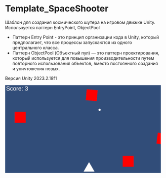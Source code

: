 # Template_SpaceShooter
Шаблон для создания космического шутера на игровом движке Unity.
Используется паттерн EntryPoint, ObjectPool
- Паттерн Entry Point - это принцип организации кода в Unity, который предполагает, что все процессы запускаются из одного центрального класса.
- Паттерн ObjectPool (Объектный пул) — это паттерн проектирования, который используется для повышения производительности путем повторного использования объектов, вместо постоянного создания и уничтожения новых.

Версия Unity 2023.2.18f1

![alt text](https://github.com/cptfrosty/Template_SpaceShooter/blob/main/Screenshots/Screenshot_1.png)